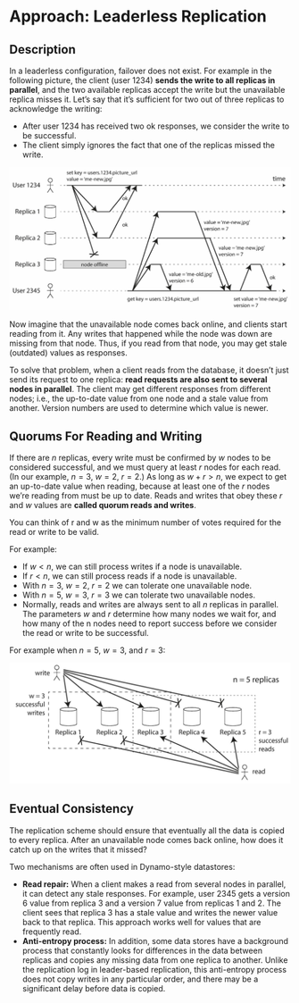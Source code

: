 # Approach: Leaderless Replication

## Description

In a leaderless configuration, failover does not exist. For example in the following picture, the client (user 1234) **sends the write to all replicas in parallel**, and the two available replicas accept the write but the unavailable replica misses it. Let’s say that it’s sufficient for two out of three replicas to acknowledge the writing:

- After user 1234 has received two ok responses, we consider the write to be successful.
- The client simply ignores the fact that one of the replicas missed the write.

![](approach_leaderless_replication/image2.jpg)

Now imagine that the unavailable node comes back online, and clients start reading from it. Any writes that happened while the node was down are missing from that node. Thus, if you read from that node, you may get stale (outdated) values as responses.

To solve that problem, when a client reads from the database, it doesn’t just send its request to one replica: **read requests are also sent to several nodes in parallel**. The client may get different responses from different nodes; i.e., the up-to-date value from one node and a stale value from another. Version numbers are used to determine which value is newer.

## Quorums For Reading and Writing

If there are $n$ replicas, every write must be confirmed by $w$ nodes to be considered successful, and we must query at least $r$ nodes for each read. (In our example, $n=3$, $w=2$, $r=2$.) As long as $w + r > n$, we expect to get an up-to-date value when reading, because at least one of the $r$ nodes we’re reading from must be up to date. Reads and writes that obey these $r$ and $w$ values are **called quorum reads and writes**.

You can think of r and w as the minimum number of votes required for the read or write to be valid.

For example:

- If $w < n$, we can still process writes if a node is unavailable.
- If $r < n$, we can still process reads if a node is unavailable.
- With $n=3$, $w=2$, $r=2$ we can tolerate one unavailable node.
- With $n=5$, $w=3$, $r=3$ we can tolerate two unavailable nodes.
- Normally, reads and writes are always sent to all $n$ replicas in parallel. The parameters $w$ and $r$ determine how many nodes we wait for, and how many of the n nodes need to report success before we consider the read or write to be successful.

For example when $n=5$, $w=3$, and $r=3$:

![](approach_leaderless_replication/image1.jpg)

## Eventual Consistency

The replication scheme should ensure that eventually all the data is copied to every replica. After an unavailable node comes back online, how does it catch up on the writes that it missed?

Two mechanisms are often used in Dynamo-style datastores:

- **Read repair:** When a client makes a read from several nodes in parallel, it can detect any stale responses. For example, user 2345 gets a version 6 value from replica 3 and a version 7 value from replicas 1 and 2. The client sees that replica 3 has a stale value and writes the newer value back to that replica. This approach works well for values that are frequently read.
- **Anti-entropy process:** In addition, some data stores have a background process that constantly looks for differences in the data between replicas and copies any missing data from one replica to another. Unlike the replication log in leader-based replication, this anti-entropy process does not copy writes in any particular order, and there may be a significant delay before data is copied.
